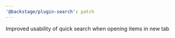 ```yaml
---
'@backstage/plugin-search': patch
---
```


Improved usability of quick search when opening items in new tab
